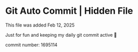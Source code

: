 # Git Auto Commit | Hidden File

This file was added Feb 12, 2025

Just for fun and keeping my daily git commit active 🤪

commit number: 1695114
